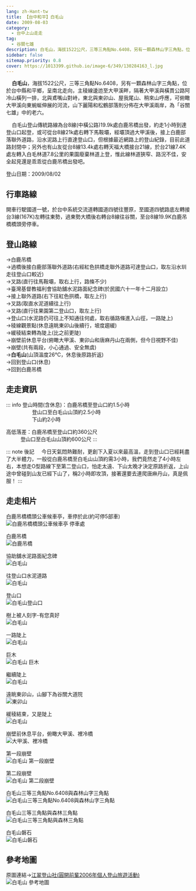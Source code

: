 ```yaml
---
lang: zh-Hant-tw
title: 【台中和平】白毛山
date: 2009-08-03
category: 
  - 台中上山走走
tag:
  - 谷關七雄
description: 白毛山，海拔1522公尺，三等三角點No.6408，另有一顆森林山字三角點，位於台中縣和平鄉，呈南北走向，主稜線逶迆至大甲溪畔，隔著大甲溪與橫貫公路阿冷山橫列一排，北與鳶嘴山對峙，東北與東卯山、屋我尾山、稍來山呼應，可俯瞰大甲溪向東蜿蜒伸展的河流，山下麗陽和松鶴部落則分佈在大甲溪兩岸，為「谷關七雄」中的老六。
sidebar: false
sitemap.priority: 0.8
cover: https://1013399.github.io/image-6/349/130284163_l.jpg
---
```


    **白毛山**，海拔1522公尺，三等三角點No.6408，另有一顆森林山字三角點，位於台中縣和平鄉，呈南北走向，主稜線逶迆至大甲溪畔，隔著大甲溪與橫貫公路阿冷山橫列一排，北與鳶嘴山對峙，東北與東卯山、屋我尾山、稍來山呼應，可俯瞰大甲溪向東蜿蜒伸展的河流，山下麗陽和松鶴部落則分佈在大甲溪兩岸，為「谷關七雄」中的老六。  
<!-- more -->

    白毛山登山傳統路線為台8線(中橫公路)19.9k處白鹿吊橋出發，約走1小時到達登山口起登，或可從台8線21k處右轉下馬鞍壩，經壩頂過大甲溪後，接上白鹿部落聯外道路，沿水泥路上行直達登山口，但根據最近網路上的登山紀錄，目前此道路封閉中；另外也有山友從台8線13.4k處右轉天福大橋接台21線，於台21線7.4K處左轉入白毛林道7.8公里的果園廢棄林道上登，惟此線林道狹窄、路況不佳，安全起見還是乖乖從白鹿吊橋出發吧。

登山日期：2009/08/02

## 行車路線
開車行駛國道一號，於台中系統交流道轉國道四號往豐原，至國道四號路底左轉接台3線(167K)左轉往東勢，過東勢大橋後右轉台8線往谷關，至台8線19.9K白鹿吊橋橋頭旁停車。

## 登山路線
→白鹿吊橋  
→過橋後接白鹿部落聯外道路(右經紅色拱橋走聯外道路可達登山口，取左沿水圳走往登山口較近)  
→叉路(直行往馬鞍壩，取右上行，路條不少)  
→臺灣基督教福利會協助舖水泥路面紀念碑(於民國六十一年十二月設立)  
→接上聯外道路(右下往紅色拱橋，取左上行)  
→叉路(取直水泥道續往上行)  
→叉路(直行往果園第二登山口，取左上行)  
→登山口(水泥路仍可往上不知通往何處，取右循路條進入山徑，一路陡上)  
→稜線觀景點(休息遠眺東卯山後續行，坡度趨緩)  
→緩稜結束轉為陡上(比之前更陡)  
→崩壁前休息平台(俯瞰大甲溪、東卯山和唐麻丹山在兩側，但今日視野不佳)  
→崩壁(共有兩段，小心通過、安全無虞)  
→**白毛山**(山頂溫度26℃，休息後原路折返)  
→回到登山口(休息)  
→回到白鹿吊橋


## 走走資訊
::: info
登山時間(含休息)：白鹿吊橋至登山口約1.5小時  
                  登山口至白毛山山頂約2.5小時  
                  下山約2小時

高低落差：白鹿吊橋至登山口約360公尺  
          登山口至白毛山山頂約600公尺
:::

::: note 後記
    今日天氣悶熱難耐，更創下入夏以來最高溫，走到登山口已經耗盡了大半體力，一般從白鹿吊橋至白毛山山頂約需3小時，我們竟然走了4小時左右，本想走O型路線下至第二登山口，怕走太遠、下山太晚才決定原路折返，上山途中曾碰到山友已經下山了，稱2小時即攻頂，接著還要去連爬唐麻丹山，真是佩服！
:::

## 走走相片
白鹿吊橋橋頭公車候車亭，車停於此(約可停5部車)  
![白鹿吊橋橋頭公車候車亭 停車處](https://1013399.github.io/image-6/349/130283865_l.jpg)

白鹿吊橋  
![白鹿吊橋](https://1013399.github.io/image-6/349/130283926_l.jpg)

協助舖水泥路面紀念碑  
![白毛山](https://1013399.github.io/image-6/349/130283933_l.jpg)

往登山口水泥道路  
![白毛山](https://1013399.github.io/image-6/349/130283942_l.jpg)

登山口  
![白毛山登山口](https://1013399.github.io/image-6/349/130283950_l.jpg)

樹上被人刻字-有您真好  
![白毛山](https://1013399.github.io/image-6/349/130283954_l.jpg)

一路陡上  
![白毛山](https://1013399.github.io/image-6/349/130283962_l.jpg)

巨木  
![白毛山 巨木](https://1013399.github.io/image-6/349/130283968_l.jpg)

繼續陡上  
![白毛山](https://1013399.github.io/image-6/349/130284039_l.jpg)

遠眺東卯山，山腳下為谷關大道院  
![東卯山](https://1013399.github.io/image-6/349/130284099_l.jpg)

緩稜結束，又是陡上  
![白毛山](https://1013399.github.io/image-6/349/130284110_l.jpg)

崩壁前休息平台，俯瞰大甲溪、裡冷橋  
![大甲溪、裡冷橋](https://1013399.github.io/image-6/349/130284163_l.jpg)

第一段崩壁  
![白毛山 第一段崩壁](https://1013399.github.io/image-6/349/130284284_l.jpg)

第二段崩壁  
![白毛山 第二段崩壁](https://1013399.github.io/image-6/349/130284294_l.jpg)

白毛山三等三角點No.6408與森林山字三角點  
![白毛山三等三角點No.6408與森林山字三角點](https://1013399.github.io/image-6/349/130284302_l.jpg)

白毛山三等三角點與森林三角點  
![白毛山三等三角點與森林三角點](https://1013399.github.io/image-6/349/130284354_l.jpg)

白毛山磐石  
![白毛山磐石](https://1013399.github.io/image-6/349/130284528_l.jpg)

## 參考地圖
原圖連結→[江翠登山社(圓開前輩2006年個人登山旅遊活動)](http://ms1.ctjh.tpc.edu.tw/~uank3/060212chat.htm)  
![白毛山 參考地圖](https://1013399.github.io/image-6/349/130284597_l.jpg)